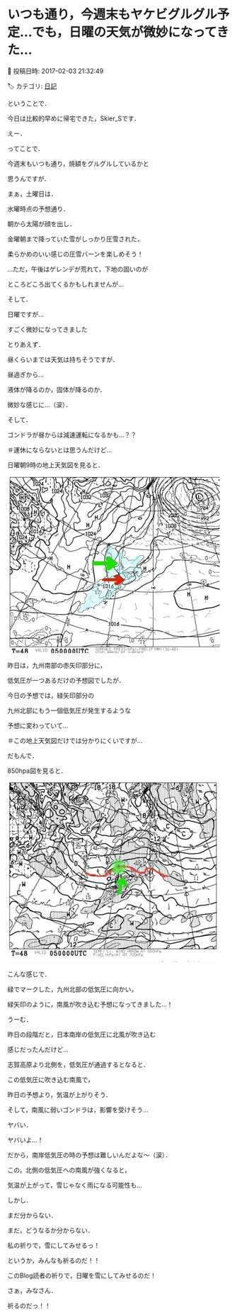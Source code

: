# いつも通り，今週末もヤケビグルグル予定…でも，日曜の天気が微妙になってきた…

📅 投稿日時: 2017-02-03 21:32:49

🏷️ カテゴリ: [日記](cc4b5682fb7b8b144980957a978653fb0.md)

ということで．


今日は比較的早めに帰宅できた，Skier_Sです．





えー．


ってことで．


今週末もいつも通り，焼額をグルグルしているかと


思うんですが．





まぁ，土曜日は．


水曜時点の予想通り．


朝から太陽が顔を出し．


金曜朝まで降っていた雪がしっかり圧雪された，


柔らかめのいい感じの圧雪バーンを楽しめそう！


…ただ，午後はゲレンデが荒れて，下地の固いのが


ところどころ出てくるかもしれませんが…





そして．


日曜ですが…


すごく微妙になってきました





とりあえず．


昼くらいまでは天気は持ちそうですが．


昼過ぎから…


液体が降るのか，固体が降るのか．


微妙な感じに…（涙）．


そして．


ゴンドラが昼からは減速運転になるかも…？？


＃運休にならないとは思うんだけど…





日曜朝9時の地上天気図を見ると．




![e1b0dcf50b260b27bb1562347002be74.jpg](images/e1b0dcf50b260b27bb1562347002be74.jpg)




昨日は，九州南部の赤矢印部分に，


低気圧が一つあるだけの予想図でしたが．


今日の予想では，緑矢印部分の


九州北部にもう一個低気圧が発生するような


予想に変わっていて…


＃この地上天気図だけでは分かりにくいですが…





だもんで．


850hpa図を見ると．




![728699a54c49f2e8365b590f28cb2154.jpg](images/728699a54c49f2e8365b590f28cb2154.jpg)




こんな感じで．


緑でマークした，九州北部の低気圧に向かい，


緑矢印のように，南風が吹き込む予想になってきました…！





うーむ．


昨日の段階だと，日本南岸の低気圧に北風が吹き込む


感じだったんだけど…


志賀高原より北側を，低気圧が通過するとなると．


この低気圧に吹き込む南風で，


昨日の予想より，気温が上がりそう．


そして，南風に弱いゴンドラは，影響を受けそう…


ヤバい．


ヤバいよ…！





だから，南岸低気圧の時の予想は難しいんだよな～（涙）．


この，北側の低気圧への南風が強くなると，


気温が上がって，雪じゃなく雨になる可能性も…





しかし．


まだ分からない．


まだ，どうなるか分からない．


私の祈りで，雪にしてみせるっ！





というか，みんなも祈るのだ！！


このBlog読者の祈りで，日曜を雪にしてみせるのだ！





さぁ，みなさん．


祈るのだっ！！
